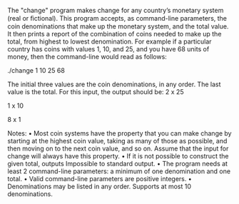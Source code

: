 The "change" program makes change for any country’s monetary system (real or ﬁctional). This program accepts, as command-line parameters,
the coin denominations that make up the monetary system, and the total value. It then prints a report of the combination of coins needed
to make up the total, from highest to lowest denomination. For example if a particular country has coins with values 1, 10, and 25, and 
you have 68 units of money, then the command-line would read as follows:

./change 1 10 25 68

The initial three values are the coin denominations, in any order. The last value is the total. For this input, the output should be:
2 x 25 

1 x 10 

8 x 1

Notes: 
• Most coin systems have the property that you can make change by starting at the highest coin value, taking as many of those as possible, and then moving on to the next coin value, and so on. Assume that the input for change will always have this property. 
• If it is not possible to construct the given total, outputs Impossible to standard output.
• The program needs at least 2 command-line parameters: a minimum of one denomination and one total.
• Valid command-line parameters are positive integers.
• Denominations may be listed in any order. Supports at most 10 denominations.
